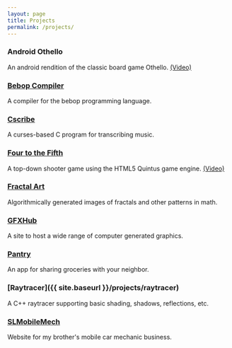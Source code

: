 ```yaml
---
layout: page
title: Projects
permalink: /projects/
---
```


### Android Othello

An android rendition of the classic board game Othello. [(Video)](https://www.youtube.com/watch?v=cgYr_8iPR-I&feature=youtu.be)

### [Bebop Compiler](https://github.com/CLaverdiere/bebop)

A compiler for the bebop programming language.

### [Cscribe](https://github.com/CLaverdiere/cscribe)

A curses-based C program for transcribing music.

### [Four to the Fifth](http://userpages.umbc.edu/~chlaver1/Four-to-the-Fifth/game.html)

A top-down shooter game using the HTML5 Quintus game engine. [(Video)](https://www.youtube.com/watch?v=6s_N5K5lEe0)

### [Fractal Art](https://github.com/CLaverdiere/Fractals)

Algorithmically generated images of fractals and other patterns in math.

### [GFXHub](http://gfxhub.herokuapp.com)

A site to host a wide range of computer generated graphics.

### [Pantry](https://app-pantry.herokuapp.com/)

An app for sharing groceries with your neighbor.

### [Raytracer]({{ site.baseurl }}/projects/raytracer)

A C++ raytracer supporting basic shading, shadows, reflections, etc.

### [SLMobileMech](http://slmm.herokuapp.com/)

Website for my brother's mobile car mechanic business.
